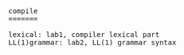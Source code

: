 <pre>
compile
=======

lexical: lab1, compiler lexical part
LL(1)grammar: lab2, LL(1) grammar syntax
</pre>
